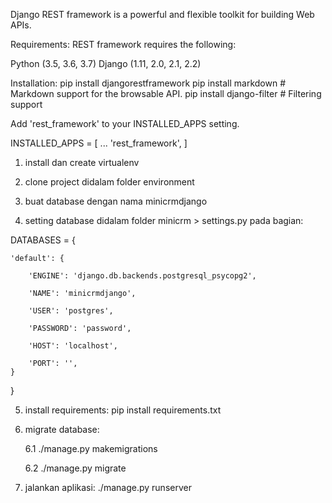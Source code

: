 Django REST framework is a powerful and flexible toolkit for building Web APIs.

Requirements:
REST framework requires the following:

Python (3.5, 3.6, 3.7)
Django (1.11, 2.0, 2.1, 2.2)

Installation:
pip install djangorestframework
pip install markdown       # Markdown support for the browsable API.
pip install django-filter  # Filtering support

Add 'rest_framework' to your INSTALLED_APPS setting.

INSTALLED_APPS = [
    ...
    'rest_framework',
]

1. install dan create virtualenv

2. clone project didalam folder environment 

3. buat database dengan nama minicrmdjango

4. setting database didalam folder minicrm > settings.py pada bagian:

DATABASES = {

    'default': {

        'ENGINE': 'django.db.backends.postgresql_psycopg2',

        'NAME': 'minicrmdjango',

        'USER': 'postgres',

        'PASSWORD': 'password',

        'HOST': 'localhost',

        'PORT': '',
    }

}

5. install requirements: pip install requirements.txt

6. migrate database: 

    6.1 ./manage.py makemigrations

    6.2 ./manage.py migrate

7. jalankan aplikasi: ./manage.py runserver
 